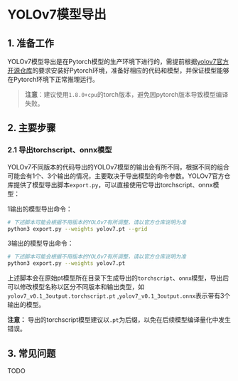 # YOLOv7模型导出
## 1. 准备工作
YOLOv7模型导出是在Pytorch模型的生产环境下进行的，需提前根据[yolov7官方开源仓库](https://github.com/WongKinYiu/yolov7)的要求安装好Pytorch环境，准备好相应的代码和模型，并保证模型能够在Pytorch环境下正常推理运行。
> **注意**：建议使用`1.8.0+cpu`的torch版本，避免因pytorch版本导致模型编译失败。

## 2. 主要步骤
### 2.1 导出torchscript、onnx模型

YOLOv7不同版本的代码导出的YOLOv7模型的输出会有所不同，根据不同的组合可能会有1个、3个输出的情况，主要取决于导出模型的命令参数。YOLOv7官方仓库提供了模型导出脚本`export.py`，可以直接使用它导出torchscript、onnx模型：

1输出的模型导出命令：

```BASH
# 下述脚本可能会根据不用版本的YOLOv7有所调整，请以官方仓库说明为准
python3 export.py --weights yolov7.pt --grid
```

3输出的模型导出命令：

```BASH
# 下述脚本可能会根据不用版本的YOLOv7有所调整，请以官方仓库说明为准
python3 export.py --weights yolov7.pt
```

上述脚本会在原始pt模型所在目录下生成导出的`torchscript`、`onnx`模型，导出后可以修改模型名称以区分不同版本和输出类型，如`yolov7_v0.1_3output.torchscript.pt` ,`yolov7_v0.1_3output.onnx`表示带有3个输出的模型。

**注意：** 导出的torchscript模型建议以`.pt`为后缀，以免在后续模型编译量化中发生错误。

## 3. 常见问题
TODO